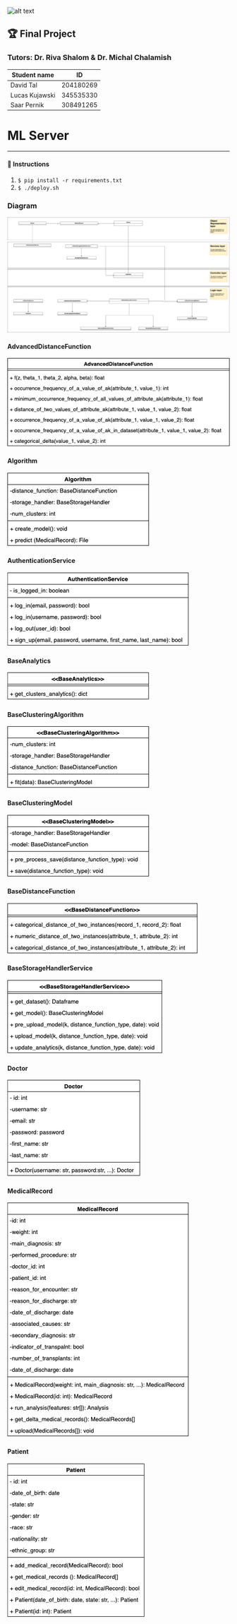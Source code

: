 ![alt text](https://www.hit.ac.il/.upload/academic-entrepreneurship/iris/partners/shenkarLogo.jpg "Shenkar")

## 🏆 Final Project ##
### Tutors: **Dr. Riva Shalom & Dr. Michal Chalamish**

Student name            | ID
| -------------         |-------------
| David Tal             | 204180269
| Lucas Kujawski        | 345535330
| Saar Pernik           |    308491265



ML Server
=====================================

________________
#### 🏁 Instructions ####
1. ```$ pip install -r requirements.txt```
2. ```$ ./deploy.sh```


### Diagram ###
![Diagram](diagram/Diagram.png)

#### AdvancedDistanceFunction ####
![AdvancedDistanceFunction](diagram/AdvancedDistanceFunction.png)
#### Algorithm ####
![Algorithm](diagram/Algorithm.png)
#### AuthenticationService ####
![AuthenticationService](diagram/AuthenticationService.png)
#### BaseAnalytics ####
![BaseAnalytics](diagram/BaseAnalytics.png)
#### BaseClusteringAlgorithm ####
![BaseClusteringAlgorithm](diagram/BaseClusteringAlgorithm.png)
#### BaseClusteringModel ####
![BaseClusteringModel](diagram/BaseClusteringModel.png)
#### BaseDistanceFunction ####
![BaseDistanceFunction](diagram/BaseDistanceFunction.png)
#### BaseStorageHandlerService ####
![BaseStorageHandlerService](diagram/BaseStorageHandlerService.png)
#### Doctor ####
![Doctor](diagram/Doctor.png)
#### MedicalRecord ####
![MedicalRecord](diagram/MedicalRecord.png)
#### Patient ####
![Patient](diagram/Patient.png)
